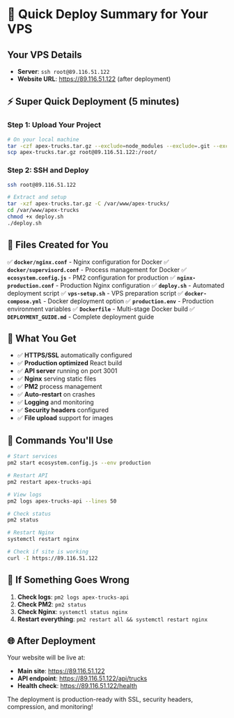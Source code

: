 # 🚀 Quick Deploy Summary for Your VPS

## Your VPS Details
- **Server**: `ssh root@89.116.51.122`
- **Website URL**: https://89.116.51.122 (after deployment)

## ⚡ Super Quick Deployment (5 minutes)

### Step 1: Upload Your Project
```bash
# On your local machine
tar -czf apex-trucks.tar.gz --exclude=node_modules --exclude=.git --exclude=dist .
scp apex-trucks.tar.gz root@89.116.51.122:/root/
```

### Step 2: SSH and Deploy
```bash
ssh root@89.116.51.122

# Extract and setup
tar -xzf apex-trucks.tar.gz -C /var/www/apex-trucks/
cd /var/www/apex-trucks
chmod +x deploy.sh
./deploy.sh
```

## 📁 Files Created for You

✅ **`docker/nginx.conf`** - Nginx configuration for Docker
✅ **`docker/supervisord.conf`** - Process management for Docker
✅ **`ecosystem.config.js`** - PM2 configuration for production
✅ **`nginx-production.conf`** - Production Nginx configuration
✅ **`deploy.sh`** - Automated deployment script
✅ **`vps-setup.sh`** - VPS preparation script
✅ **`docker-compose.yml`** - Docker deployment option
✅ **`production.env`** - Production environment variables
✅ **`Dockerfile`** - Multi-stage Docker build
✅ **`DEPLOYMENT_GUIDE.md`** - Complete deployment guide

## 🎯 What You Get

- ✅ **HTTPS/SSL** automatically configured
- ✅ **Production optimized** React build
- ✅ **API server** running on port 3001
- ✅ **Nginx** serving static files
- ✅ **PM2** process management
- ✅ **Auto-restart** on crashes
- ✅ **Logging** and monitoring
- ✅ **Security headers** configured
- ✅ **File upload** support for images

## 🔧 Commands You'll Use

```bash
# Start services
pm2 start ecosystem.config.js --env production

# Restart API
pm2 restart apex-trucks-api

# View logs
pm2 logs apex-trucks-api --lines 50

# Check status
pm2 status

# Restart Nginx
systemctl restart nginx

# Check if site is working
curl -I https://89.116.51.122
```

## 🚨 If Something Goes Wrong

1. **Check logs**: `pm2 logs apex-trucks-api`
2. **Check PM2**: `pm2 status`
3. **Check Nginx**: `systemctl status nginx`
4. **Restart everything**: `pm2 restart all && systemctl restart nginx`

## 🌐 After Deployment

Your website will be live at:
- **Main site**: https://89.116.51.122
- **API endpoint**: https://89.116.51.122/api/trucks
- **Health check**: https://89.116.51.122/health

The deployment is production-ready with SSL, security headers, compression, and monitoring!
